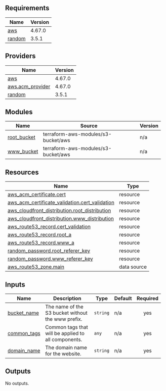 <!-- BEGIN_TF_DOCS -->
## Requirements

| Name | Version |
|------|---------|
| <a name="requirement_aws"></a> [aws](#requirement\_aws) | 4.67.0 |
| <a name="requirement_random"></a> [random](#requirement\_random) | 3.5.1 |

## Providers

| Name | Version |
|------|---------|
| <a name="provider_aws"></a> [aws](#provider\_aws) | 4.67.0 |
| <a name="provider_aws.acm_provider"></a> [aws.acm\_provider](#provider\_aws.acm\_provider) | 4.67.0 |
| <a name="provider_random"></a> [random](#provider\_random) | 3.5.1 |

## Modules

| Name | Source | Version |
|------|--------|---------|
| <a name="module_root_bucket"></a> [root\_bucket](#module\_root\_bucket) | terraform-aws-modules/s3-bucket/aws | n/a |
| <a name="module_www_bucket"></a> [www\_bucket](#module\_www\_bucket) | terraform-aws-modules/s3-bucket/aws | n/a |

## Resources

| Name | Type |
|------|------|
| [aws_acm_certificate.cert](https://registry.terraform.io/providers/hashicorp/aws/4.67.0/docs/resources/acm_certificate) | resource |
| [aws_acm_certificate_validation.cert_validation](https://registry.terraform.io/providers/hashicorp/aws/4.67.0/docs/resources/acm_certificate_validation) | resource |
| [aws_cloudfront_distribution.root_distribution](https://registry.terraform.io/providers/hashicorp/aws/4.67.0/docs/resources/cloudfront_distribution) | resource |
| [aws_cloudfront_distribution.www_distribution](https://registry.terraform.io/providers/hashicorp/aws/4.67.0/docs/resources/cloudfront_distribution) | resource |
| [aws_route53_record.cert_validation](https://registry.terraform.io/providers/hashicorp/aws/4.67.0/docs/resources/route53_record) | resource |
| [aws_route53_record.root_a](https://registry.terraform.io/providers/hashicorp/aws/4.67.0/docs/resources/route53_record) | resource |
| [aws_route53_record.www_a](https://registry.terraform.io/providers/hashicorp/aws/4.67.0/docs/resources/route53_record) | resource |
| [random_password.root_referer_key](https://registry.terraform.io/providers/hashicorp/random/3.5.1/docs/resources/password) | resource |
| [random_password.www_referer_key](https://registry.terraform.io/providers/hashicorp/random/3.5.1/docs/resources/password) | resource |
| [aws_route53_zone.main](https://registry.terraform.io/providers/hashicorp/aws/4.67.0/docs/data-sources/route53_zone) | data source |

## Inputs

| Name | Description | Type | Default | Required |
|------|-------------|------|---------|:--------:|
| <a name="input_bucket_name"></a> [bucket\_name](#input\_bucket\_name) | The name of the S3 bucket without the www prefix. | `string` | n/a | yes |
| <a name="input_common_tags"></a> [common\_tags](#input\_common\_tags) | Common tags that will be applied to all components. | `any` | n/a | yes |
| <a name="input_domain_name"></a> [domain\_name](#input\_domain\_name) | The domain name for the website. | `string` | n/a | yes |

## Outputs

No outputs.
<!-- END_TF_DOCS -->